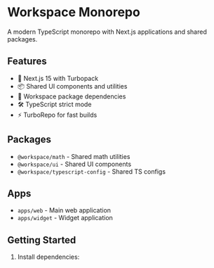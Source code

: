 # Workspace Monorepo

A modern TypeScript monorepo with Next.js applications and shared packages.

## Features

- 🚀 Next.js 15 with Turbopack
- 📦 Shared UI components and utilities
- 🔄 Workspace package dependencies
- 🛠️ TypeScript strict mode
- ⚡ TurboRepo for fast builds

## Packages

- `@workspace/math` - Shared math utilities
- `@workspace/ui` - Shared UI components
- `@workspace/typescript-config` - Shared TS configs

## Apps

- `apps/web` - Main web application
- `apps/widget` - Widget application

## Getting Started

1. Install dependencies:
